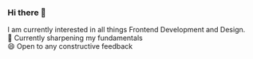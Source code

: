 ### Hi there 👋
I am currently interested in all things Frontend Development and Design.   
🌱  Currently sharpening my fundamentals   
😄  Open to any constructive feedback 
<!--

- 🔭 I’m currently working on ...
- 🌱 I’m currently learning ...
- 👯 I’m looking to collaborate on ...
- 🤔 I’m looking for help with ...
- 💬 Ask me about ...
- 📫 How to reach me: ...
- 😄 Pronouns: ...
- ⚡ Fun fact: ...
-->
